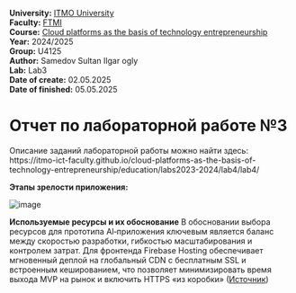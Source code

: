 <b>University:</b> [ITMO University](https://itmo.ru/ru/) <br>
<b>Faculty:</b> [FTMI](https://ftmi.itmo.ru) <br>
<b>Course:</b> [Cloud platforms as the basis of technology entrepreneurship](https://itmo-ict-faculty.github.io/cloud-platforms-as-the-basis-of-technology-entrepreneurship/) <br>
<b>Year:</b> 2024/2025 <br>
<b>Group:</b> U4125 <br>
<b>Author:</b> Samedov Sultan Ilgar ogly <br>
<b>Lab:</b> Lab3 <br>
<b>Date of create:</b> 02.05.2025 <br>
<b>Date of finished:</b> 05.05.2025<br>

<h1>Отчет по лабораторной работе №3 </h1>
Описание заданий лабораторной работы можно найти здесь: https://itmo-ict-faculty.github.io/cloud-platforms-as-the-basis-of-technology-entrepreneurship/education/labs2023-2024/lab4/lab4/

<b>Этапы зрелости приложения:</b>

![image](https://github.com/user-attachments/assets/a166e9a7-9963-49d9-904c-88672227f397)


<b>Используемые ресурсы и их обоснование</b>
В обосновании выбора ресурсов для прототипа AI‑приложения ключевым является баланс между скоростью разработки, гибкостью масштабирования и контролем затрат. 
Для фронтенда Firebase Hosting обеспечивает мгновенный деплой на глобальный CDN с бесплатным SSL и встроенным кешированием, что позволяет минимизировать время выхода MVP на рынок и включить HTTPS «из коробки» ([Источник](https://medium.com/evenbit/gateway-to-firebase-hosting-dda81e83fcfa))


